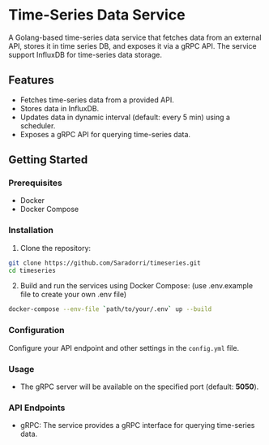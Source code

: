 # Time-Series Data Service

A Golang-based time-series data service that fetches data from an external API, stores it in time series DB, and exposes it via a gRPC API. The service support InfluxDB for time-series data storage.

## Features

- Fetches time-series data from a provided API.
- Stores data in InfluxDB.
- Updates data in dynamic interval (default: every 5 min) using a scheduler.
- Exposes a gRPC API for querying time-series data.

## Getting Started

### Prerequisites

- Docker
- Docker Compose

### Installation

1. Clone the repository:

```bash
git clone https://github.com/Saradorri/timeseries.git
cd timeseries
```

2. Build and run the services using Docker Compose:
(use .env.example file to create your own .env file)

```bash
docker-compose --env-file `path/to/your/.env` up --build
```

### Configuration
Configure your API endpoint and other settings in the `config.yml` file.

### Usage
- The gRPC server will be available on the specified port (default: **5050**).

### API Endpoints
- gRPC: The service provides a gRPC interface for querying time-series data.
